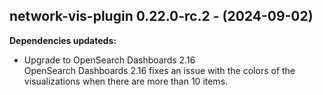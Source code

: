 ## network-vis-plugin 0.22.0-rc.2 - (2024-09-02)

**Dependencies updateds:**

 * Upgrade to OpenSearch Dashboards 2.16\
   OpenSearch Dashboards 2.16 fixes an issue with the colors of the
   visualizations when there are more than 10 items.

